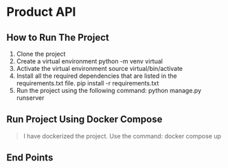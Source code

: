 # Product API

## How to Run The Project
1. Clone the project
2. Create a virtual environment
           python -m venv virtual
3. Activate the virtual environment
           source virtual/bin/activate
4. Install all the required dependencies that are listed in the requirements.txt file.
           pip install -r requirements.txt
5. Run the project using the following command:
           python manage.py runserver

## Run Project Using Docker Compose
> I have dockerized the project. Use the command: docker compose up


## End Points
